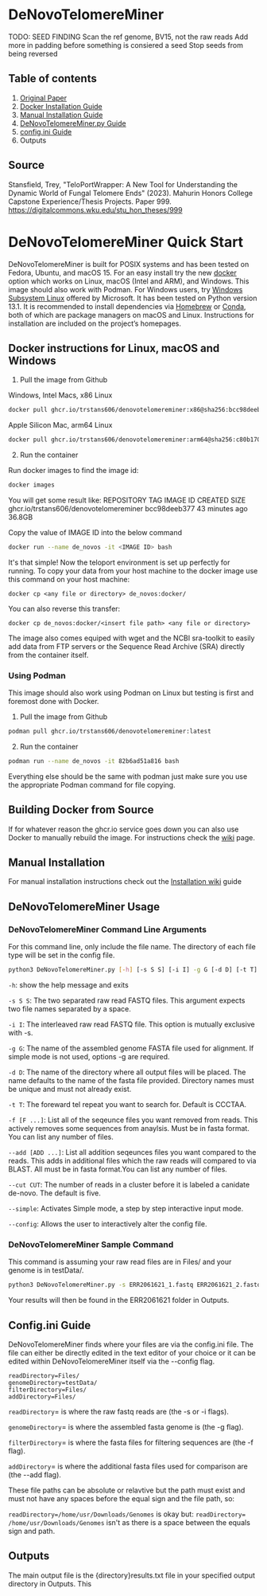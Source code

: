 # DeNovoTelomereMiner

TODO: SEED FINDING
Scan the ref genome, BV15, not the raw reads
Add more in padding before something is consiered a seed
Stop seeds from being reversed


## Table of contents
1. [Original Paper](https://github.com/TrStans606/DeNovoTelomereMiner/tree/main#source)
2. [Docker Installation Guide](https://github.com/TrStans606/DeNovoTelomereMiner/tree/main#docker-instructions-for-linux-macos-and-windows)
3. [Manual Installation Guide](https://github.com/TrStans606/DeNovoTelomereMiner/tree/main#manual-installation)
4. [DeNovoTelomereMiner.py Guide](https://github.com/TrStans606/DeNovoTelomereMiner/tree/main#denovotelomereminer-usage)
5. [config.ini Guide](https://github.com/TrStans606/DeNovoTelomereMiner/tree/main#configini-guide)
6. Outputs

## Source

Stansfield, Trey, "TeloPortWrapper: A New Tool for Understanding the Dynamic World of Fungal Telomere Ends" (2023). Mahurin Honors College Capstone Experience/Thesis Projects. Paper 999.
https://digitalcommons.wku.edu/stu_hon_theses/999

# DeNovoTelomereMiner Quick Start

DeNovoTelomereMiner is built for POSIX systems and has been tested on Fedora, Ubuntu, and macOS 15. For an easy install try the new [docker](https://www.docker.com/get-started/) option which works on Linux, macOS (Intel and ARM), and Windows. This image should also work with Podman. For Windows users, try [Windows Subsystem Linux](https://learn.microsoft.com/en-us/windows/wsl/install) offered by Microsoft. It has been tested on Python version 13.1. It is recommended to install dependencies via [Homebrew](https://brew.sh/) or [Conda](https://docs.anaconda.com/miniconda/install/), both of which are package managers on macOS and Linux. Instructions for installation are included on the project’s homepages.

## Docker instructions for Linux, macOS and Windows
1. Pull the image from Github

Windows, Intel Macs, x86 Linux
```bash
docker pull ghcr.io/trstans606/denovotelomereminer:x86@sha256:bcc98deeb3774ea61d878bafad35b72bd38ebe7dd5bf60fc448207e8e39bcd3c
```

Apple Silicon Mac, arm64 Linux
```bash
docker pull ghcr.io/trstans606/denovotelomereminer:arm64@sha256:c80b170251a55e1eb429f5876479826a523c23606dba42a266e39ddd4bf87d83
```

2. Run the container

Run docker images to find the image id:
```bash
docker images
```
You will get some result like:
REPOSITORY                               TAG       IMAGE ID       CREATED          SIZE
ghcr.io/trstans606/denovotelomereminer   <none>    bcc98deeb377   43 minutes ago   36.8GB

Copy the value of IMAGE ID into the below command

```bash
docker run --name de_novos -it <IMAGE ID> bash
```

It's that simple! Now the teloport environment is set up perfectly for running. To copy your data from your host machine to the docker image use this command on your host machine:

```shell
docker cp <any file or directory> de_novos:docker/
```

You can also reverse this transfer:
```shell
docker cp de_novos:docker/<insert file path> <any file or directory> 
```

The image also comes equiped with wget and the NCBI sra-toolkit to easily add data from FTP servers or the Sequence Read Archive (SRA) directly from the container itself.

### Using Podman

This image should also work using Podman on Linux but testing is first and foremost done with Docker.

1. Pull the image from Github
```bash
podman pull ghcr.io/trstans606/denovotelomereminer:latest
```
2. Run the container

```bash
podman run --name de_novos -it 82b6ad51a816 bash
```

Everything else should be the same with podman just make sure you use the appropriate Podman command for file copying.

## Building Docker from Source

If for whatever reason the ghcr.io service goes down you can also use Docker to manually rebuild the image. For instructions check the [wiki](https://github.com/TrStans606/DeNovoTelomereMiner/wiki/Building-Docker-from-Source) page.

## Manual Installation

For manual installation instructions check out the [Installation wiki](https://github.com/TrStans606/DeNovoTelomereMiner/wiki/Manual-Installation-Guide) guide

## DeNovoTelomereMiner Usage

### DeNovoTelomereMiner Command Line Arguments

For this command line, only include the file name. The directory of each file type will be set in the config file.

```bash
python3 DeNovoTelomereMiner.py [-h] [-s S S] [-i I] -g G [-d D] [-t T] [-f [F ...]] [--cut CUT] [--simple] [--add [ADD ...]] [--config]
```

```-h```: show the help message and exits

```-s S S```: The two separated raw read FASTQ files. This argument expects two file names separated by a space.

```-i I```: The interleaved raw read FASTQ file. This option is mutually exclusive with -s.

```-g G```: The name of the assembled genome FASTA file used for alignment. If simple mode is not used, options -g are required.

```-d D```: The name of the directory where all output files will be placed. The name defaults to the name of the fasta file provided. Directory names must be unique and must not already exist.

```-t T```: The foreward tel repeat you want to search for. Default is CCCTAA.

```-f [F ...]```: List all of the seqeunce files you want removed from reads. This actively removes some sequences from anaylsis. Must be in fasta format. You can list any number of files.

```--add [ADD ...]```: List all addition seqeunces files you want compared to the reads. This adds in additional files which the raw reads will compared to via BLAST. All must be in fasta format.You can list any number of files.

```--cut CUT```: The number of reads in a cluster before it is labeled a canidate de-novo. The default is five.

```--simple```: Activates Simple mode, a step by step interactive input mode.

```--config```: Allows the user to interactively alter the config file.

### DeNovoTelomereMiner Sample Command

This command is assuming your raw read files are in Files/ and your genome is in testData/.

```bash
python3 DeNovoTelomereMiner.py -s ERR2061621_1.fastq ERR2061621_2.fastq -g B71v2sh.fasta -d ERR2061621
```

Your results will then be found in the ERR2061621 folder in Outputs.

## Config.ini Guide

DeNovoTelomereMiner finds where your files are via the config.ini file. The file can either be directly edited in the text editor of your choice or it can be edited within DeNovoTelomereMiner itself via the --config flag.

```
readDirectory=Files/
genomeDirectory=testData/
filterDirectory=Files/
addDirectory=Files/
```

```readDirectory```= is where the raw fastq reads are (the -s or -i flags).

```genomeDirectory```= is where the assembled fasta genome is (the -g flag).

```filterDirectory```= is where the fasta files for filtering sequences are (the -f flag).

```addDirectory```= is where the additional fasta files used for comparison are (the --add flag).

These file paths can be absolute or relavtive but the path must exist and must not have any spaces before the equal sign and the file path, so:

```readDirectory=/home/usr/Downloads/Genomes``` is okay but:
```readDirectory= /home/usr/Downloads/Genomes``` isn't as there is a space between the equals sign and path.

## Outputs

The main output file is the {directory}results.txt file in your specified output directory in Outputs. This 
